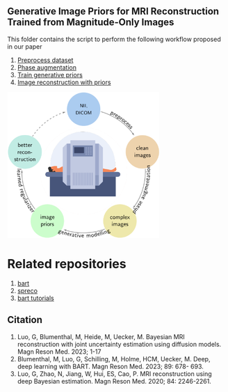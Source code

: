 ## Generative Image Priors for MRI Reconstruction Trained from Magnitude-Only Images

This folder contains the script to perform the following workflow proposed in our paper

1. [Preprocess dataset](./scripts/augmentation)
2. [Phase augmentation](./scripts/augmentation)
3. [Train generative priors](./scripts/train)
4. [Image reconstruction with priors](./scripts/recon)

<img src="overview-1.png" alt="workflow" width="350"/>

# Related repositories
1. [bart](https://github.com/mrirecon/bart)
2. [spreco](https://github.com/mrirecon/spreco)
3. [bart tutorials](https://github.com/mrirecon/bart-workshop)


## Citation
1. Luo, G, Blumenthal, M, Heide, M, Uecker, M. Bayesian MRI reconstruction with joint uncertainty estimation using diffusion models. Magn Reson Med. 2023; 1-17
2. Blumenthal, M, Luo, G, Schilling, M, Holme, HCM, Uecker, M. Deep, deep learning with BART. Magn Reson Med. 2023; 89: 678- 693.
3. Luo, G, Zhao, N, Jiang, W, Hui, ES, Cao, P. MRI reconstruction using deep Bayesian estimation. Magn Reson Med. 2020; 84: 2246-2261.
